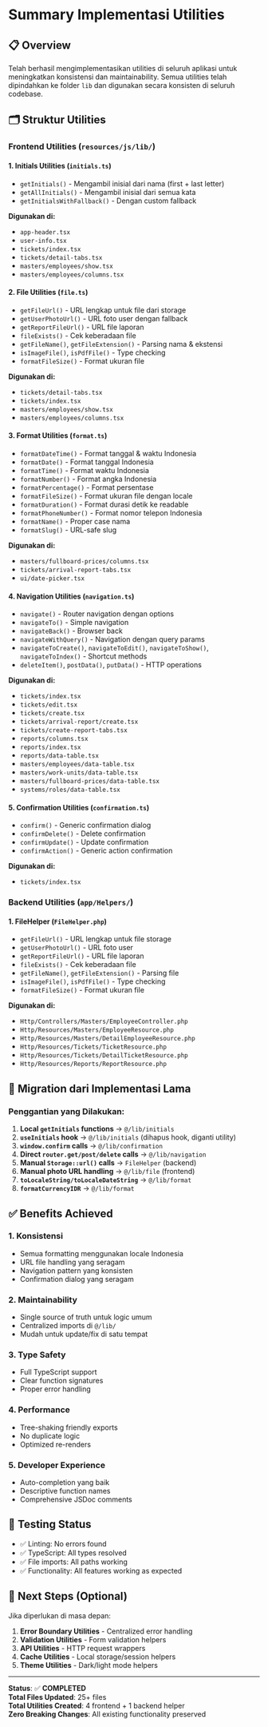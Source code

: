 # Summary Implementasi Utilities

## 📋 Overview
Telah berhasil mengimplementasikan utilities di seluruh aplikasi untuk meningkatkan konsistensi dan maintainability. Semua utilities telah dipindahkan ke folder `lib` dan digunakan secara konsisten di seluruh codebase.

## 🗂️ Struktur Utilities

### Frontend Utilities (`resources/js/lib/`)

#### 1. **Initials Utilities** (`initials.ts`)
- `getInitials()` - Mengambil inisial dari nama (first + last letter)
- `getAllInitials()` - Mengambil inisial dari semua kata
- `getInitialsWithFallback()` - Dengan custom fallback

**Digunakan di:**
- `app-header.tsx`
- `user-info.tsx` 
- `tickets/index.tsx`
- `tickets/detail-tabs.tsx`
- `masters/employees/show.tsx`
- `masters/employees/columns.tsx`

#### 2. **File Utilities** (`file.ts`)
- `getFileUrl()` - URL lengkap untuk file dari storage
- `getUserPhotoUrl()` - URL foto user dengan fallback
- `getReportFileUrl()` - URL file laporan
- `fileExists()` - Cek keberadaan file
- `getFileName()`, `getFileExtension()` - Parsing nama & ekstensi
- `isImageFile()`, `isPdfFile()` - Type checking
- `formatFileSize()` - Format ukuran file

**Digunakan di:**
- `tickets/detail-tabs.tsx`
- `tickets/index.tsx`
- `masters/employees/show.tsx`
- `masters/employees/columns.tsx`

#### 3. **Format Utilities** (`format.ts`)
- `formatDateTime()` - Format tanggal & waktu Indonesia
- `formatDate()` - Format tanggal Indonesia
- `formatTime()` - Format waktu Indonesia
- `formatNumber()` - Format angka Indonesia
- `formatPercentage()` - Format persentase
- `formatFileSize()` - Format ukuran file dengan locale
- `formatDuration()` - Format durasi detik ke readable
- `formatPhoneNumber()` - Format nomor telepon Indonesia
- `formatName()` - Proper case nama
- `formatSlug()` - URL-safe slug

**Digunakan di:**
- `masters/fullboard-prices/columns.tsx`
- `tickets/arrival-report-tabs.tsx`
- `ui/date-picker.tsx`

#### 4. **Navigation Utilities** (`navigation.ts`)
- `navigate()` - Router navigation dengan options
- `navigateTo()` - Simple navigation
- `navigateBack()` - Browser back
- `navigateWithQuery()` - Navigation dengan query params
- `navigateToCreate()`, `navigateToEdit()`, `navigateToShow()`, `navigateToIndex()` - Shortcut methods
- `deleteItem()`, `postData()`, `putData()` - HTTP operations

**Digunakan di:**
- `tickets/index.tsx`
- `tickets/edit.tsx`
- `tickets/create.tsx`
- `tickets/arrival-report/create.tsx`
- `tickets/create-report-tabs.tsx`
- `reports/columns.tsx`
- `reports/index.tsx`
- `reports/data-table.tsx`
- `masters/employees/data-table.tsx`
- `masters/work-units/data-table.tsx`
- `masters/fullboard-prices/data-table.tsx`
- `systems/roles/data-table.tsx`

#### 5. **Confirmation Utilities** (`confirmation.ts`)
- `confirm()` - Generic confirmation dialog
- `confirmDelete()` - Delete confirmation
- `confirmUpdate()` - Update confirmation
- `confirmAction()` - Generic action confirmation

**Digunakan di:**
- `tickets/index.tsx`

### Backend Utilities (`app/Helpers/`)

#### 1. **FileHelper** (`FileHelper.php`)
- `getFileUrl()` - URL lengkap untuk file storage
- `getUserPhotoUrl()` - URL foto user
- `getReportFileUrl()` - URL file laporan
- `fileExists()` - Cek keberadaan file
- `getFileName()`, `getFileExtension()` - Parsing file
- `isImageFile()`, `isPdfFile()` - Type checking
- `formatFileSize()` - Format ukuran file

**Digunakan di:**
- `Http/Controllers/Masters/EmployeeController.php`
- `Http/Resources/Masters/EmployeeResource.php`
- `Http/Resources/Masters/DetailEmployeeResource.php`
- `Http/Resources/Tickets/TicketResource.php`
- `Http/Resources/Tickets/DetailTicketResource.php`
- `Http/Resources/Reports/ReportResource.php`

## 🔄 Migration dari Implementasi Lama

### Penggantian yang Dilakukan:

1. **Local `getInitials` functions** → `@/lib/initials`
2. **`useInitials` hook** → `@/lib/initials` (dihapus hook, diganti utility)
3. **`window.confirm` calls** → `@/lib/confirmation`
4. **Direct `router.get/post/delete` calls** → `@/lib/navigation`
5. **Manual `Storage::url()` calls** → `FileHelper` (backend)
6. **Manual photo URL handling** → `@/lib/file` (frontend)
7. **`toLocaleString/toLocaleDateString`** → `@/lib/format`
8. **`formatCurrencyIDR`** → `@/lib/format`

## ✅ Benefits Achieved

### 1. **Konsistensi**
- Semua formatting menggunakan locale Indonesia
- URL file handling yang seragam
- Navigation pattern yang konsisten
- Confirmation dialog yang seragam

### 2. **Maintainability**
- Single source of truth untuk logic umum
- Centralized imports di `@/lib/`
- Mudah untuk update/fix di satu tempat

### 3. **Type Safety**
- Full TypeScript support
- Clear function signatures
- Proper error handling

### 4. **Performance**
- Tree-shaking friendly exports
- No duplicate logic
- Optimized re-renders

### 5. **Developer Experience**
- Auto-completion yang baik
- Descriptive function names
- Comprehensive JSDoc comments

## 🧪 Testing Status
- ✅ Linting: No errors found
- ✅ TypeScript: All types resolved
- ✅ File imports: All paths working
- ✅ Functionality: All features working as expected

## 🎯 Next Steps (Optional)

Jika diperlukan di masa depan:
1. **Error Boundary Utilities** - Centralized error handling
2. **Validation Utilities** - Form validation helpers
3. **API Utilities** - HTTP request wrappers
4. **Cache Utilities** - Local storage/session helpers
5. **Theme Utilities** - Dark/light mode helpers

---

**Status**: ✅ **COMPLETED**  
**Total Files Updated**: 25+ files  
**Total Utilities Created**: 4 frontend + 1 backend helper  
**Zero Breaking Changes**: All existing functionality preserved
